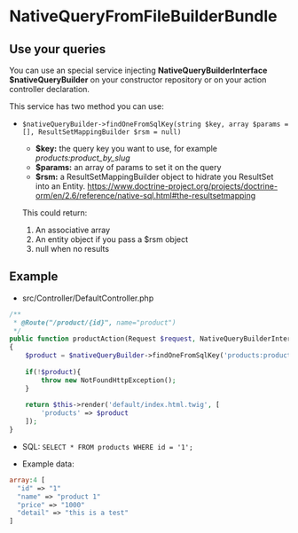 NativeQueryFromFileBuilderBundle
================================

Use your queries
----------------

You can use an special service injecting **NativeQueryBuilderInterface $nativeQueryBuilder** 
on your constructor repository or on your action controller declaration.

This service has two method you can use:

- `$nativeQueryBuilder->findOneFromSqlKey(string $key, array $params = [], ResultSetMappingBuilder $rsm = null)`

    - **$key:** the query key you want to use, for example *products:product_by_slug*
    - **$params:** an array of params to set it on the query
    - **$rsm:** a ResultSetMappingBuilder object to hidrate you ResultSet into an Entity. https://www.doctrine-project.org/projects/doctrine-orm/en/2.6/reference/native-sql.html#the-resultsetmapping

    This could return:

    1. An associative array 
    2. An entity object if you pass a $rsm object
    3. null when no results

## Example

- src/Controller/DefaultController.php

```php
/**
 * @Route("/product/{id}", name="product")
 */
public function productAction(Request $request, NativeQueryBuilderInterface $nativeQueryBuilder, $id)
{
    $product = $nativeQueryBuilder->findOneFromSqlKey('products:product_by_slug', ['id' => $id]);
    
    if(!$product){
        throw new NotFoundHttpException();
    }
    
    return $this->render('default/index.html.twig', [
        'products' => $product
    ]);
}
```

- SQL: `SELECT * FROM products WHERE id = '1';`

- Example data:

```php
array:4 [
  "id" => "1"
  "name" => "product 1"
  "price" => "1000"
  "detail" => "this is a test"
]
```